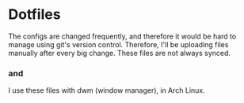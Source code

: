 # Dotfiles
The configs are changed frequently, and therefore it would be hard to manage using git's version control.
Therefore, I'll be uploading files manually after every big change.
These files are not always synced.

### and 
I use these files with dwm (window manager), in Arch Linux.
